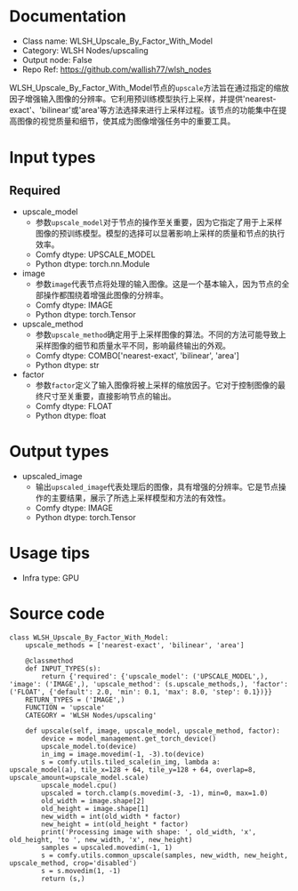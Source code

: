 # Documentation
- Class name: WLSH_Upscale_By_Factor_With_Model
- Category: WLSH Nodes/upscaling
- Output node: False
- Repo Ref: https://github.com/wallish77/wlsh_nodes

WLSH_Upscale_By_Factor_With_Model节点的`upscale`方法旨在通过指定的缩放因子增强输入图像的分辨率。它利用预训练模型执行上采样，并提供'nearest-exact'、'bilinear'或'area'等方法选择来进行上采样过程。该节点的功能集中在提高图像的视觉质量和细节，使其成为图像增强任务中的重要工具。

# Input types
## Required
- upscale_model
    - 参数`upscale_model`对于节点的操作至关重要，因为它指定了用于上采样图像的预训练模型。模型的选择可以显著影响上采样的质量和节点的执行效率。
    - Comfy dtype: UPSCALE_MODEL
    - Python dtype: torch.nn.Module
- image
    - 参数`image`代表节点将处理的输入图像。这是一个基本输入，因为节点的全部操作都围绕着增强此图像的分辨率。
    - Comfy dtype: IMAGE
    - Python dtype: torch.Tensor
- upscale_method
    - 参数`upscale_method`确定用于上采样图像的算法。不同的方法可能导致上采样图像的细节和质量水平不同，影响最终输出的外观。
    - Comfy dtype: COMBO['nearest-exact', 'bilinear', 'area']
    - Python dtype: str
- factor
    - 参数`factor`定义了输入图像将被上采样的缩放因子。它对于控制图像的最终尺寸至关重要，直接影响节点的输出。
    - Comfy dtype: FLOAT
    - Python dtype: float

# Output types
- upscaled_image
    - 输出`upscaled_image`代表处理后的图像，具有增强的分辨率。它是节点操作的主要结果，展示了所选上采样模型和方法的有效性。
    - Comfy dtype: IMAGE
    - Python dtype: torch.Tensor

# Usage tips
- Infra type: GPU

# Source code
```
class WLSH_Upscale_By_Factor_With_Model:
    upscale_methods = ['nearest-exact', 'bilinear', 'area']

    @classmethod
    def INPUT_TYPES(s):
        return {'required': {'upscale_model': ('UPSCALE_MODEL',), 'image': ('IMAGE',), 'upscale_method': (s.upscale_methods,), 'factor': ('FLOAT', {'default': 2.0, 'min': 0.1, 'max': 8.0, 'step': 0.1})}}
    RETURN_TYPES = ('IMAGE',)
    FUNCTION = 'upscale'
    CATEGORY = 'WLSH Nodes/upscaling'

    def upscale(self, image, upscale_model, upscale_method, factor):
        device = model_management.get_torch_device()
        upscale_model.to(device)
        in_img = image.movedim(-1, -3).to(device)
        s = comfy.utils.tiled_scale(in_img, lambda a: upscale_model(a), tile_x=128 + 64, tile_y=128 + 64, overlap=8, upscale_amount=upscale_model.scale)
        upscale_model.cpu()
        upscaled = torch.clamp(s.movedim(-3, -1), min=0, max=1.0)
        old_width = image.shape[2]
        old_height = image.shape[1]
        new_width = int(old_width * factor)
        new_height = int(old_height * factor)
        print('Processing image with shape: ', old_width, 'x', old_height, 'to ', new_width, 'x', new_height)
        samples = upscaled.movedim(-1, 1)
        s = comfy.utils.common_upscale(samples, new_width, new_height, upscale_method, crop='disabled')
        s = s.movedim(1, -1)
        return (s,)
```